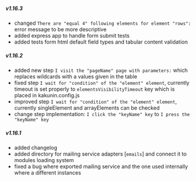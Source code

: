 ##### v1.16.3

- changed `There are "equal 4" following elements for element "rows":` error message to be more descriptive
- added express app to handle form submit tests
- added tests form html default field types and tabular content validation

##### v1.16.2

- added new step `I visit the "pageName" page with parameters:` which replaces wildcards with a values given in the table
- fixed step `I wait for "condition" of the "element" element`, currently timeout is set properly to `elementsVisibilityTimeout` key which is placed in kakunin.config.js 
- improved step `I wait for "condition" of the "element" element`, currently singleElement and arrayElements can be checked
- change step implementation: `I click the "keyName" key` to `I press the "keyName" key`

##### v1.16.1

- added changelog
- added directory for mailing service adapters [`emails`] and connect it to modules loading system
- fixed a bug where exported mailing service and the one used internally where a different instances
